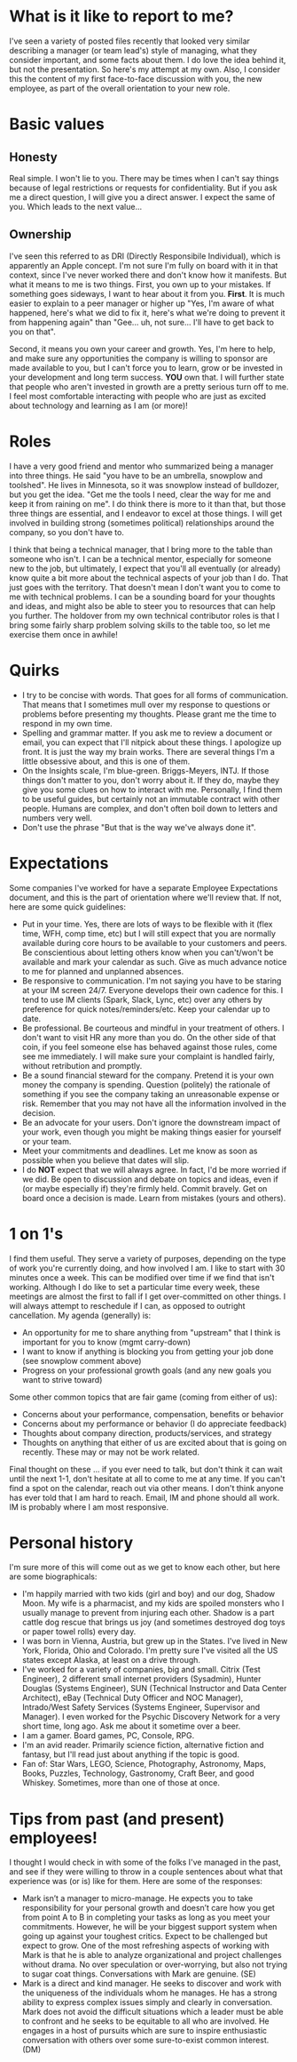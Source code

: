 # What is it like to report to me?  

I've seen a variety of posted files recently that looked very similar describing a manager (or team lead's) style of managing, what they consider important, and some facts about them. I do love the idea behind it, but not the presentation. So here's my attempt at my own. Also, I consider this the content of my first face-to-face discussion with you, the new employee, as part of the overall orientation to your new role.

# Basic values

## Honesty
Real simple. I won't lie to you. There may be times when I can't say things because of legal restrictions or requests for confidentiality. But if you ask me a direct question, I will give you a direct answer. I expect the same of you. Which leads to the next value...
## Ownership
I've seen this referred to as DRI (Directly Responsibile Individual), which is apparently an Apple concept. I'm not sure I'm fully on board with it in that context, since I've never worked there and don't know how it manifests. But what it means to me is two things. First, you own up to your mistakes. If something goes sideways, I want to hear about it from you. **First**. It is much easier to explain to a peer manager or higher up "Yes, I'm aware of what happened, here's what we did to fix it, here's what we're doing to prevent it from happening again" than "Gee... uh, not sure... I'll have to get back to you on that".

Second, it means you own your career and growth. Yes, I'm here to help, and make sure any opportunities the company is willing to sponsor are made available to you, but I can't force you to learn, grow or be invested in your development and long term success. **YOU** own that. I will further state that people who aren't invested in growth are a pretty serious turn off to me. I feel most comfortable interacting with people who are just as excited about technology and learning as I am (or more)!

# Roles

I have a very good friend and mentor who summarized being a manager into three things. He said "you have to be an umbrella, snowplow and toolshed". He lives in Minnesota, so it was snowplow instead of bulldozer, but you get the idea. "Get me the tools I need, clear the way for me and keep it from raining on me". I do think there is more to it than that, but those three things are essential, and I endeavor to excel at those things. I will get involved in building strong (sometimes political) relationships around the company, so you don't have to.

I think that being a technical manager, that I bring more to the table than someone who isn't. I can be a technical mentor, especially for someone new to the job, but ultimately, I expect that you'll all eventually (or already) know quite a bit more about the technical aspects of your job than I do. That just goes with the territory. That doesn't mean I don't want you to come to me with technical problems. I can be a sounding board for your thoughts and ideas, and might also be able to steer you to resources that can help you further. The holdover from my own technical contributor roles is that I bring some fairly sharp problem solving skills to the table too, so let me exercise them once in awhile!

# Quirks

* I try to be concise with words. That goes for all forms of communication. That means that I sometimes mull over my response to questions or problems before presenting my thoughts. Please grant me the time to respond in my own time.
* Spelling and grammar matter. If you ask me to review a document or email, you can expect that I'll nitpick about these things. I apologize up front. It is just the way my brain works. There are several things I'm a little obsessive about, and this is one of them. 
* On the Insights scale, I'm blue-green. Briggs-Meyers, INTJ. If those things don't matter to you, don't worry about it. If they do, maybe they give you some clues on how to interact with me. Personally, I find them to be useful guides, but certainly not an immutable contract with other people. Humans are complex, and don't often boil down to letters and numbers very well.
* Don't use the phrase "But that is the way we've always done it".

# Expectations

Some companies I've worked for have a separate Employee Expectations document, and this is the part of orientation where we'll review that. If not, here are some quick guidelines:
* Put in your time. Yes, there are lots of ways to be flexible with it (flex time, WFH, comp time, etc) but I will still expect that you are normally available during core hours to be available to your customers and peers. Be conscientious about letting others know when you can't/won't be available and mark your calendar as such. Give as much advance notice to me for planned and unplanned absences.
* Be responsive to communication. I'm not saying you have to be staring at your IM screen 24/7. Everyone develops their own cadence for this. I tend to use IM clients (Spark, Slack, Lync, etc) over any others by preference for quick notes/reminders/etc. Keep your calendar up to date.
* Be professional. Be courteous and mindful in your treatment of others. I don't want to visit HR any more than you do. On the other side of that coin, if you feel someone else has behaved against those rules, come see me immediately. I will make sure your complaint is handled fairly, without retribution and promptly.
* Be a sound financial steward for the company. Pretend it is your own money the company is spending. Question (politely) the rationale of something if you see the company taking an unreasonable expense or risk. Remember that you may not have all the information involved in the decision.
* Be an advocate for your users. Don't ignore the downstream impact of your work, even though you might be making things easier for yourself or your team.
* Meet your commitments and deadlines. Let me know as soon as possible when you believe that dates will slip.
* I do **NOT** expect that we will always agree. In fact, I'd be more worried if we did. Be open to discussion and debate on topics and ideas, even if (or maybe especially if) they're firmly held. Commit bravely. Get on board once a decision is made. Learn from mistakes (yours and others). 

# 1 on 1's

I find them useful. They serve a variety of purposes, depending on the type of work you're currently doing, and how involved I am. I like to start with 30 minutes once a week. This can be modified over time if we find that isn't working. Although I do like to set a particular time every week, these meetings are almost the first to fall if I get over-committed on other things. I will always attempt to reschedule if I can, as opposed to outright cancellation. My agenda (generally) is:
* An opportunity for me to share anything from "upstream" that I think is important for you to know (mgmt carry-down)
* I want to know if anything is blocking you from getting your job done (see snowplow comment above)
* Progress on your professional growth goals (and any new goals you want to strive toward)

Some other common topics that are fair game (coming from either of us):
* Concerns about your performance, compensation, benefits or behavior
* Concerns about my performance or behavior (I do appreciate feedback)
* Thoughts about company direction, products/services, and strategy
* Thoughts on anything that either of us are excited about that is going on recently. These may or may not be work related.

Final thought on these ... if you ever need to talk, but don't think it can wait until the next 1-1, don't hesitate at all to come to me at any time. If you can't find a spot on the calendar, reach out via other means. I don't think anyone has ever told that I am hard to reach. Email, IM and phone should all work. IM is probably where I am most responsive.

# Personal history

I'm sure more of this will come out as we get to know each other, but here are some biographicals:
* I'm happily married with two kids (girl and boy) and our dog, Shadow Moon. My wife is a pharmacist, and my kids are spoiled monsters who I usually manage to prevent from injuring each other. Shadow is a part cattle dog rescue that brings us joy (and sometimes destroyed dog toys or paper towel rolls) every day.
* I was born in Vienna, Austria, but grew up in the States. I've lived in New York, Florida, Ohio and Colorado. I'm pretty sure I've visited all the US states except Alaska, at least on a drive through. 
* I've worked for a variety of companies, big and small. Citrix (Test Engineer), 2 different small internet providers (Sysadmin), Hunter Douglas (Systems Engineer), SUN (Technical Instructor and Data Center Architect), eBay (Technical Duty Officer and NOC Manager), Intrado/West Safety Services (Systems Engineer, Supervisor and Manager). I even worked for the Psychic Discovery Network for a very short time, long ago. Ask me about it sometime over a beer.
* I am a gamer. Board games, PC, Console, RPG.
* I'm an avid reader. Primarily science fiction, alternative fiction and fantasy, but I'll read just about anything if the topic is good.
* Fan of: Star Wars, LEGO, Science, Photography, Astronomy, Maps, Books, Puzzles, Technology, Gastronomy, Craft Beer, and good Whiskey. Sometimes, more than one of those at once.

# Tips from past (and present) employees!

I thought I would check in with some of the folks I've managed in the past, and see if they were willing to throw in a couple sentences about what that experience was (or is) like for them. Here are some of the responses:
* Mark isn’t a manager to micro-manage. He expects you to take responsibility for your personal growth and doesn’t care how you get from point A to B in completing your tasks as long as you meet your commitments. However, he will be your biggest support system when going up against your toughest critics. Expect to be challenged but expect to grow. One of the most refreshing aspects of working with Mark is that he is able to analyze organizational and project challenges without drama. No over speculation or over-worrying, but also not trying to sugar coat things. Conversations with Mark are genuine. (SE)
* Mark is a direct and kind manager.  He seeks to discover and work with the uniqueness of the individuals whom he manages.  He has a strong ability to express complex issues simply and clearly in conversation.  Mark does not avoid the difficult situations which a leader must be able to confront and he seeks to be equitable to all who are involved.  He engages in a host of pursuits which are sure to inspire enthusiastic conversation with others over some sure-to-exist common interest. (DM)
